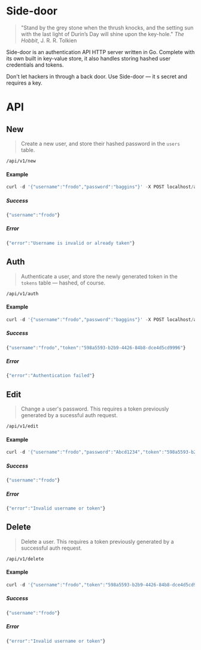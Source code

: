 # Side-door

> "Stand by the grey stone when the thrush knocks, and the setting sun with the last light of Durin’s Day will shine upon the key-hole."
> _The Hobbit_, J. R. R. Tolkien

Side-door is an authentication API HTTP server written in Go. Complete with its own built in key-value store, it also handles storing hashed user credentials and tokens.

Don't let hackers in through a back door. Use Side-door — it s secret and requires a key.

# API

## New
> Create a new user, and store their hashed password in the `users` table.

`/api/v1/new`

#### Example
```javascript
curl -d '{"username":"frodo","password":"baggins"}' -X POST localhost/api/v1/new
```
##### Success
```javascript
{"username":"frodo"}
```
##### Error
```javascript
{"error":"Username is invalid or already taken"}
```


## Auth
> Authenticate a user, and store the newly generated token in the `tokens` table — hashed, of course.

`/api/v1/auth`

#### Example
```javascript
curl -d '{"username":"frodo","password":"baggins"}' -X POST localhost/api/v1/auth
```
##### Success
```javascript
{"username":"frodo","token":"598a5593-b2b9-4426-84b8-dce4d5cd9996"}
```
##### Error
```javascript
{"error":"Authentication failed"}
```


## Edit
> Change a user's password. This requires a token previously generated by a sucessful auth request.

`/api/v1/edit`

#### Example
```javascript
curl -d '{"username":"frodo","password":"Abcd1234","token":"598a5593-b2b9-4426-84b8-dce4d5cd9996"}' -X POST localhost/api/v1/edit
```
##### Success
```javascript
{"username":"frodo"}
```
##### Error
```javascript
{"error":"Invalid username or token"}
```

## Delete
> Delete a user. This requires a token previously generated by a successful auth request.

`/api/v1/delete`

#### Example
```javascript
curl -d '{"username":"frodo","token":"598a5593-b2b9-4426-84b8-dce4d5cd9996"}' -X POST localhost/api/v1/delete
```
##### Success
```javascript
{"username":"frodo"}
```
##### Error
```javascript
{"error":"Invalid username or token"}
```
